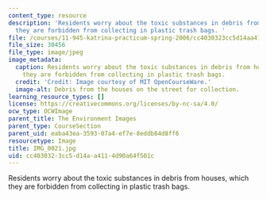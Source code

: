 ```yaml
---
content_type: resource
description: 'Residents worry about the toxic substances in debris from houses, which
  they are forbidden from collecting in plastic trash bags. '
file: /courses/11-945-katrina-practicum-spring-2006/cc4030323cc5d14aa4114d90a64f501c_IMG_0021.jpg
file_size: 30456
file_type: image/jpeg
image_metadata:
  caption: Residents worry about the toxic substances in debris from houses, which
    they are forbidden from collecting in plastic trash bags.
  credit: 'Credit: Image courtesy of MIT OpenCourseWare.'
  image-alt: Debris from the houses on the street for collection.
learning_resource_types: []
license: https://creativecommons.org/licenses/by-nc-sa/4.0/
ocw_type: OCWImage
parent_title: The Environment Images
parent_type: CourseSection
parent_uid: eaba43ea-3593-07a4-ef7e-8eddb84d8ff6
resourcetype: Image
title: IMG_0021.jpg
uid: cc403032-3cc5-d14a-a411-4d90a64f501c
---
```

Residents worry about the toxic substances in debris from houses, which they are forbidden from collecting in plastic trash bags. 